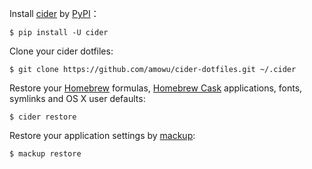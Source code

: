 Install [cider](https://github.com/msanders/cider) by [PyPI](https://pypi.python.org/pypi)：

```
$ pip install -U cider
```

Clone your cider dotfiles:

```
$ git clone https://github.com/amowu/cider-dotfiles.git ~/.cider
```

Restore your [Homebrew](http://brew.sh/) formulas, [Homebrew Cask](https://caskroom.github.io/) applications, fonts, symlinks and OS X user defaults:

```
$ cider restore
```

Restore your application settings by [mackup](https://github.com/lra/mackup):

```
$ mackup restore
```
